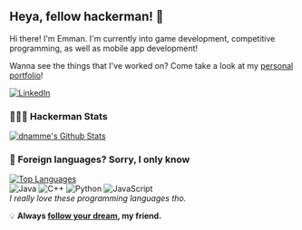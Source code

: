 ## Heya, fellow hackerman! 👋

Hi there! I'm Emman. I'm currently into game development, competitive programming, as well as mobile app development!

Wanna see the things that I've worked on? Come take a look at my [personal portfolio](https://dnamme.github.io)!

[![LinkedIn](https://img.shields.io/badge/devnamme-%230077B5.svg?&style=for-the-badge&logo=linkedin&logoColor=white)](https://www.linkedin.com/in/devnamme/)

### 👨🏻‍💻 Hackerman Stats

[![dnamme's Github Stats](https://github-readme-stats.vercel.app/api?username=dnamme&count_private=true&show_icons=true&theme=react&include_all_commits=true)](https://github.com/anuraghazra/github-readme-stats)

### 🤔 Foreign languages? Sorry, I only know

[![Top Languages](https://github-readme-stats.vercel.app/api/top-langs/?username=dnamme&theme=react&layout=compact)](https://github.com/anuraghazra/github-readme-stats)  
![Java](https://img.shields.io/badge/Java-ED8B00?style=for-the-badge&logo=java&logoColor=white)
![C++](https://img.shields.io/badge/C%2B%2B-00599C?style=for-the-badge&logo=c%2B%2B&logoColor=white)
![Python](https://img.shields.io/badge/Python-14354C?style=for-the-badge&logo=python&logoColor=white)
![JavaScript](https://img.shields.io/badge/JavaScript-F7DF1E?style=for-the-badge&logo=javascript&logoColor=black)  
_I really love these programming languages tho._

💡 **Always [follow your dream](https://i.imgur.com/IlTY9iE.png), my friend.**
